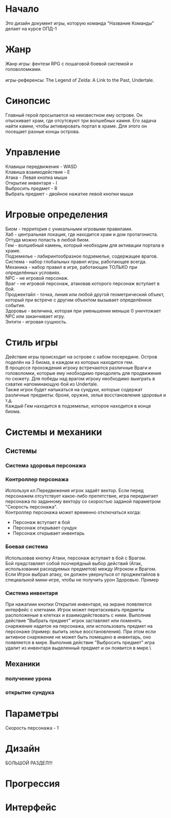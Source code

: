 # Начало
Это дизайн документ игры, которую команда "Название Команды" делает на курсе ОПД-1
# Жанр
Жанр игры: фентези RPG с пошаговой боевой системой и головоломками.\
\
игры-референсы: The Legend of Zelda: A Link to the Past, Undertale.
# Синопсис
Главный герой просыпается на неизвестном ему острове. Он отыскивает храм, где отсутсвуют три волшебных камня. 
Его задача найти камни, чтобы активировать портал в храме. Для этого он посещает разные концы острова.
# Управление
Клавиши передвижения - WASD\
Клавиша взаимодействия - E\
Атака - Левая кнопка мыши\
Открытие инвентаря - I\
Выбросить предмет - R\
Выбрать предмет - двойное нажатие левой кнопки мыши
# Игровые определения
Биом - территория с уникальными игровыми правилами.\
Хаб - центральная локация, где находится храм и дом протагониста. Оттуда можно попасть в любой биом.\
Гем - волшебный камень, который необходим для активации портала в храме.\
Подземелье - лабиринтообразное подземелье, содержащее врагов.\
Система - набор глобальных правил игры, работающее всегда.\
Механика - набор правил в игре, работающее ТОЛЬКО при определённых условиях.\
NPC - не игровой персонаж.\
Враг - не игровой персонаж, атаковав которого персонаж вступает в бой.\
Проджектайл - точка, линия или любой другой геометрический объект, который при встрече с другим объектом вызывает определённое событие.\
Здоровье - величина, которая при уменьшении меньше 0 уничтожает NPC или заканчивает игру.\
Энтити - игровая сущность.
# Стиль игры
Действие игры происходит на острове с хабом посередине. Остров поделён на 3 биома, в каждом из которых находится гем.\
В процессе прохождения игроку встречаются различные Враги и головоломки, которые ему необходимо преодолеть для продвижения по сюжету.
Для победы над врагом игроку необходимо выиграть в схватке напоминающую бой из Undertale.\
Также игрок будет натыкаться на сундуки, которые содержат различные предметы: броня, оружие, зелья восстановления здоровья и т.д.\
Каждый Гем находится в подземелье, которое находится в конце биома.
# Системы и механики
## Системы
### Система здоровья персонажа
### Контроллер персонажа
Используя кл.Передвижения игрок задаёт вектор. Если перед персонажем отсутствует какое-либо препятствие, игра передвигает персонажа по заданному вектору со скоростью заданой параметром "Скорость персонажа".\
Контроллер персонажа может временно отключаться когда:
* Персонаж вступает в бой
* Персонаж открывает сундук
* Персонаж открывает инвентарь
### Боевая система
Использовав кнопку Атаки, персонаж вступает в бой с Врагом.\
Бой представляет собой поочерёдный выбор действий (Атак, использования расходуемых предметов) между Игроком и Врагом.\
Если Игрок выбрал атаку, он должен увернуться от проджектайлов в специальной мини-игре, чтобы не получить урон Здоровью. Пример
### Система инвентаря
При нажатиии кнопки Открытия инвентаря, на экране появляется интерфейс с клетками. Игрок может перетаскивать предметы расположеные в клетках и взаимодействовать с ними. Выполнив действие "Выбрать предмет" игрок заставляет или поменять снаряжение надетое на персонажа, или использовать предмет на персонаже (пример: выпить зелье восстановления). При этом если активное снаряжение не может быть помещено в инвентарь, оно появляется в мире. Выполнив действие "Выбросить предмет" игра удалит из инвентаря выделенный предмет и он появится в мире.\
## Механики
### получение урона
### открытие сундука
# Параметры
Скорость персонажа - 1
# Дизайн
БОЛЬШОЙ РАЗДЕЛ!!!
# Прогрессия
# Интерфейс
